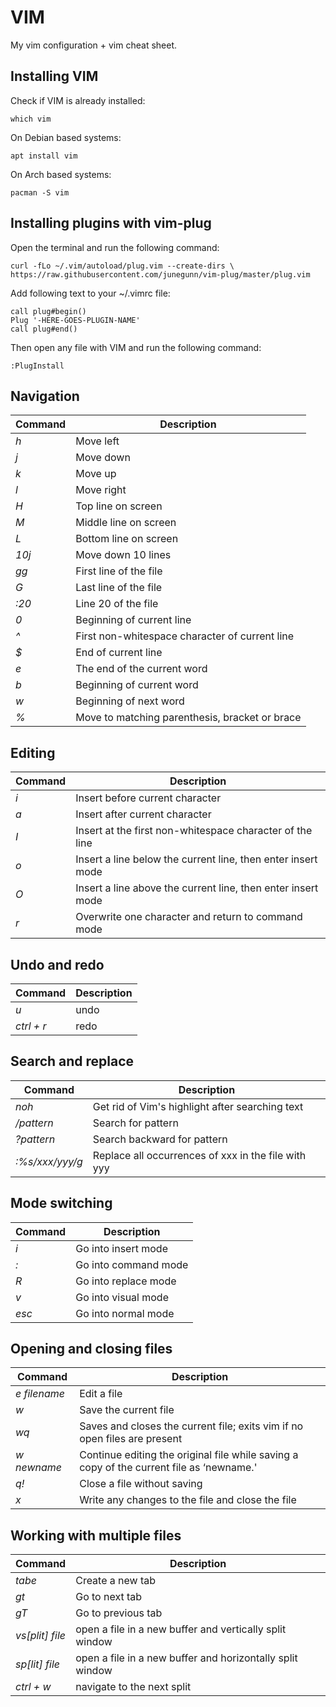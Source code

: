 # VIM
My vim configuration + vim cheat sheet.

## Installing VIM

Check if VIM is already installed:

    which vim

On Debian based systems:

    apt install vim
    
On Arch based systems:

    pacman -S vim

## Installing plugins with vim-plug

Open the terminal and run the following command:

    curl -fLo ~/.vim/autoload/plug.vim --create-dirs \
    https://raw.githubusercontent.com/junegunn/vim-plug/master/plug.vim

Add following text to your ~/.vimrc file:

```vim
call plug#begin()
Plug '-HERE-GOES-PLUGIN-NAME'
call plug#end()
```
Then open any file with VIM and run the following command:

```vim
:PlugInstall
```

## Navigation

| Command | Description |
| --- | --- |
| <i>h</i> | Move left |
| <i>j</i> | Move down |
| <i>k</i> | Move up |
| <i>l</i> | Move right |
| <i>H</i> | Top line on screen |
| <i>M</i> | Middle line on screen |
| <i>L</i> | Bottom line on screen |
| <i>10j</i> | Move down 10 lines |
| <i>gg</i> | First line of the file | 
| <i>G</i> | Last line of the file |
| <i>:20</i> | Line 20 of the file |
| <i>0</i> | Beginning of current line |
| <i>^</i> | First non-whitespace character of current line |
| <i>$</i> | End of current line |
| <i>e</i> | The end of the current word |
| <i>b</i> | Beginning of current word |
| <i>w</i> | Beginning of next word |
| <i>%</i> | Move to matching parenthesis, bracket or brace |

## Editing

| Command | Description |
| --- | --- |
| <i>i</i> | Insert before current character |
| <i>a</i> | Insert after current character |
| <i>I</i> | Insert at the first non-whitespace character of the line |
| <i>o</i> | Insert a line below the current line, then enter insert mode |
| <i>O</i> | Insert a line above the current line, then enter insert mode |
| <i>r</i> | Overwrite one character and return to command mode |

## Undo and redo

| Command | Description |
| --- | --- |
| <i>u</i> | undo |
| <i>ctrl + r</i> | redo |

## Search and replace

| Command | Description |
| --- | --- |
| <i>noh</i> | Get rid of Vim's highlight after searching text |
| <i>/pattern</i> | Search for pattern |
| <i>?pattern</i> | Search backward for pattern |
| <i>:%s/xxx/yyy/g</i> | Replace all occurrences of xxx in the file with yyy  |

## Mode switching

| Command | Description |
| --- | --- |
| <i>i</i> | Go into insert mode |
| <i>:</i> | Go into command mode |
| <i>R</i> | Go into replace mode |
| <i>v</i> | Go into visual mode |
| <i>esc</i> | Go into normal mode |

## Opening and closing files

| Command | Description |
| --- | --- |
| <i>e filename</i> | Edit a file |
| <i>w</i> | Save the current file |
| <i>wq</i> | Saves and closes the current file; exits vim if no open files are present |
| <i>w newname</i> | Continue editing the original file while saving a copy of the current file as ‘newname.' |
| <i>q!</i> | Close a file without saving |
| <i>x</i> | Write any changes to the file and close the file |

## Working with multiple files

| Command | Description |
| --- | --- |
| <i>tabe</i> | Create a new tab |
| <i>gt</i> | Go to next tab |
| <i>gT</i> | Go to previous tab |
| <i>vs[plit] file</i> | open a file in a new buffer and vertically split window |
| <i>sp[lit] file</i> | open a file in a new buffer and horizontally split window |
| <i>ctrl + w</i> | navigate to the next split |
